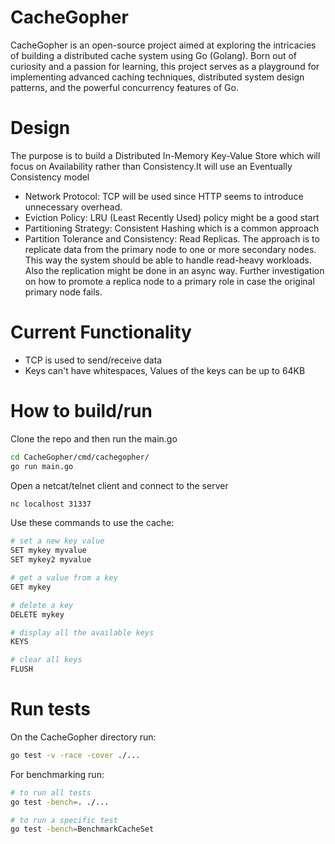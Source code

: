 # CacheGopher
CacheGopher is an open-source project aimed at exploring the intricacies of building a distributed cache system using Go (Golang). Born out of curiosity and a passion for learning, this project serves as a playground for implementing advanced caching techniques, distributed system design patterns, and the powerful concurrency features of Go.

# Design
The purpose is to build a Distributed In-Memory Key-Value Store which will focus on Availability rather than Consistency.It will use an Eventually Consistency model
- Network Protocol: TCP will be used since HTTP seems to introduce unnecessary overhead.
- Eviction Policy: LRU (Least Recently Used) policy might be a good start
- Partitioning Strategy: Consistent Hashing which is a common approach
- Partition Tolerance and Consistency: Read Replicas. The approach is to replicate data from the primary node to one or more secondary nodes. This way the system should be able to handle read-heavy workloads. Also the replication might be done in an async way. Further investigation on how to promote a replica node to a primary role in case the original primary node fails.

# Current Functionality

- TCP is used to send/receive data
- Keys can't have whitespaces, Values of the keys can be up to 64KB

# How to build/run

Clone the repo and then run the main.go
```bash
cd CacheGopher/cmd/cachegopher/
go run main.go
```

Open a netcat/telnet client and connect to the server
```bash
nc localhost 31337
```
Use these commands to use the cache:

```bash
# set a new key value
SET mykey myvalue
SET mykey2 myvalue

# get a value from a key
GET mykey

# delete a key
DELETE mykey

# display all the available keys
KEYS

# clear all keys
FLUSH
```

# Run tests
On the CacheGopher directory run:

```bash
go test -v -race -cover ./...
```

For benchmarking run:
```bash
# to run all tests
go test -bench=. ./...

# to run a specific test
go test -bench=BenchmarkCacheSet

```

